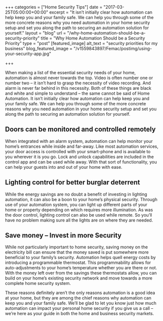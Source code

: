 +++
categories = ["Home Security Tips"]
date = "2017-03-25T05:00:00+00:00"
excerpt = "It isn’t initially clear how automation can help keep you and your family safe. We can help you through some of the more concrete reasons why you need automation in your home security setup and set you along the path to securing an automation solution for yourself."
layout = "blog"
url = "/why-home-automation-should-be-a-security-priority"
title = "Why Home Automation Should be a Security Priority"
type = "post"
[featured_image]
alt_text = "security priorities for my business"
blog_featured_image = "/v1559843897/Femac/postimg/using-your-security-app.jpg"

+++

When making a list of the essential security needs of your home, automation is almost never towards the top. Video is often number one or number two – it isn’t hard to grasp the necessity of video recording. And alarm is never far behind in this necessity. Both of these things are black and white and simple to understand – the same cannot be said of Home Automation. It isn’t initially clear how automation can help keep you and your family safe. We can help you through some of the more concrete reasons why you need automation in your home security setup and set you along the path to securing an automation solution for yourself.

## Doors can be monitored and controlled remotely

When integrated with an alarm system, automation can help monitor your home’s entrances while inside and far-away. Like most automation services, your door access is controlled with your smart-phone and is available to you wherever it is you go. Lock and unlock capabilities are included in the control app and can be used while away. With that sort of functionality, you can help your guests into and out of your home with ease.

## Lighting control for better burglar deterrent

While the energy savings are no doubt a benefit of investing in lighting automation, it can also be a boon to your home’s physical security. Through use of your automation system, you can light up different parts of your home or property depending on which requires more illumination. As was the door control, lighting control can also be used while remote. So you’ll have no problem making sure all the lights are on where they are needed.

## Save money – Invest in more Security

While not particularly important to home security, saving money on the electricity bill can ensure that the money saved is put somewhere more beneficial to your family’s security. Automation helps quell energy costs by introducing a programmable thermostat. This programmability allows for auto-adjustments to your home’s temperature whether you are there or not. With the money left over from the savings these thermostats allow, you can build on your home’s existing security network and move towards a more complete home security system.

These reasons definitely aren’t the only reasons automation is a good idea at your home, but they are among the chief reasons why automation can keep you and your family safe. We’ll be glad to let you know just how much automation can impact your personal home security if you give us a call – we’re here as your guide in both the home and business security markets.